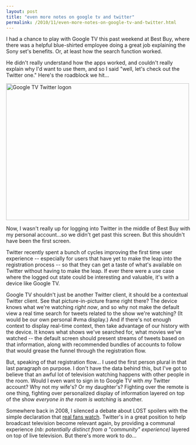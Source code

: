 ```yaml
---
layout: post
title: "even more notes on google tv and twitter"
permalink: /2010/11/even-more-notes-on-google-tv-and-twitter.html
---
```


<p>I had a chance to play with Google TV this past weekend at Best Buy, where there was a helpful blue-shirted employee doing a great job explaining the Sony set's benefits. Or, at least how the search function worked.</p>
<p>He didn't really understand how the apps worked, and couldn't really explain why I'd want to use them, and so I said "well, let's check out the Twitter one." Here's the roadblock we hit...</p>
<p><a title="Google TV Twitter logon by msippey, on Flickr" href="http://www.flickr.com/photos/msippey/5202888798/"><img src="http://farm5.static.flickr.com/4144/5202888798_0509003b8c.jpg" alt="Google TV Twitter logon" width="500" height="374" /></a></p>
<p>Now, I wasn't really up for logging into Twitter in the middle of Best Buy with my personal account...so we didn't get past this screen.  But this shouldn't have been the first screen.</p>
<p>Twitter recently spent a bunch of cycles improving the first time user experience -- especially for users that have yet to make the leap into the registration process -- so that they can get a taste of what's available on Twitter without having to make the leap. If ever there were a use case where the logged out state could be interesting and valuable, it's with a device like Google TV.</p>
<p>Google TV shouldn't just be another Twitter client, it should be a contextual Twitter client. See that picture-in-picture frame right there? The device knows what we're watching <em>right now</em>, and so why not make the default view a real time search for tweets related to the show we're watching?  (It would be our own personal #vma display.)  And if there's not enough context to display real-time context, then take advantage of our history with the device.  It knows what shows we've searched for, what movies we've watched -- the default screen should present streams of tweets based on that information, along with recommended bundles of accounts to follow that would grease the funnel through the registration flow.</p>
<p>But, speaking of that registration flow...  I used the first person plural in that last paragraph on purpose. I don't have the data behind this, but I've got to believe that an awful lot of television watching happens with other people in the room. Would I even want to sign in to Google TV with <em>my</em> Twitter account? Why not my wife's?  Or my daughter's?  Fighting over the remote is one thing, fighting over personalized display of information layered on top of the show <em>everyone in the room is watching</em> is another.</p>
<p>Somewhere back in 2008, I silenced a debate about LOST spoilers with the simple declaration that <a href="http://hello.typepad.com/hello/2010/02/real-fans-watch.html">real fans watch</a>. Twitter's in a great position to help broadcast television become relevant again, by providing a communal experience <em>(nb: potentially distinct from a "community" experience)</em> layered on top of live television. But there's more work to do...</p>


